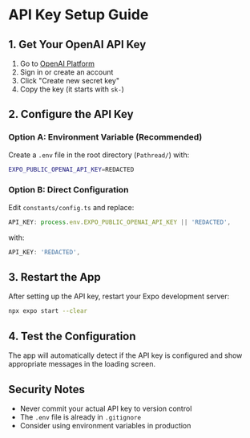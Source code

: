 # API Key Setup Guide

## 1. Get Your OpenAI API Key

1. Go to [OpenAI Platform](https://platform.openai.com/api-keys)
2. Sign in or create an account
3. Click "Create new secret key"
4. Copy the key (it starts with `sk-`)

## 2. Configure the API Key

### Option A: Environment Variable (Recommended)
Create a `.env` file in the root directory (`Pathread/`) with:

```bash
EXPO_PUBLIC_OPENAI_API_KEY=REDACTED
```

### Option B: Direct Configuration
Edit `constants/config.ts` and replace:
```typescript
API_KEY: process.env.EXPO_PUBLIC_OPENAI_API_KEY || 'REDACTED',
```
with:
```typescript
API_KEY: 'REDACTED',
```

## 3. Restart the App
After setting up the API key, restart your Expo development server:
```bash
npx expo start --clear
```

## 4. Test the Configuration
The app will automatically detect if the API key is configured and show appropriate messages in the loading screen.

## Security Notes
- Never commit your actual API key to version control
- The `.env` file is already in `.gitignore`
- Consider using environment variables in production
